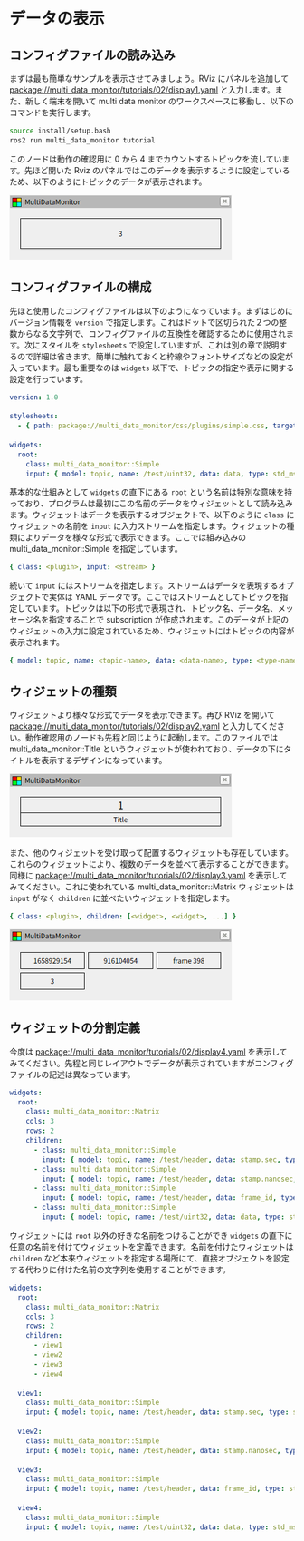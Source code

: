 # データの表示

## コンフィグファイルの読み込み

まずは最も簡単なサンプルを表示させてみましょう。RViz にパネルを追加して [package://multi_data_monitor/tutorials/02/display1.yaml](display1.yaml) と入力します。また、新しく端末を開いて multi data monitor のワークスペースに移動し、以下のコマンドを実行します。

```bash
source install/setup.bash
ros2 run multi_data_monitor tutorial
```

このノードは動作の確認用に 0 から 4 までカウントするトピックを流しています。先ほど開いた Rviz のパネルではこのデータを表示するように設定しているため、以下のようにトピックのデータが表示されます。

![display1](display1.png)

## コンフィグファイルの構成

先ほと使用したコンフィグファイルは以下のようになっています。まずはじめにバージョン情報を `version` で指定します。これはドットで区切られた２つの整数からなる文字列で、コンフィグファイルの互換性を確認するために使用されます。次にスタイルを `stylesheets` で設定していますが、これは別の章で説明するので詳細は省きます。簡単に触れておくと枠線やフォントサイズなどの設定が入っています。最も重要なのは `widgets` 以下で、トピックの指定や表示に関する設定を行っています。

```yaml
version: 1.0

stylesheets:
  - { path: package://multi_data_monitor/css/plugins/simple.css, target: multi_data_monitor::Simple }

widgets:
  root:
    class: multi_data_monitor::Simple
    input: { model: topic, name: /test/uint32, data: data, type: std_msgs/msg/UInt32 }
```

基本的な仕組みとして `widgets` の直下にある `root` という名前は特別な意味を持っており、プログラムは最初にこの名前のデータをウィジェットとして読み込みます。ウィジェットはデータを表示するオブジェクトで、以下のように `class` にウィジェットの名前を `input` に入力ストリームを指定します。ウィジェットの種類によりデータを様々な形式で表示できます。ここでは組み込みの multi_data_monitor::Simple を指定しています。

```yaml
{ class: <plugin>, input: <stream> }
```

続いて `input` にはストリームを指定します。ストリームはデータを表現するオブジェクトで実体は YAML データです。ここではストリームとしてトピックを指定しています。トピックは以下の形式で表現され、トピック名、データ名、メッセージ名を指定することで subscription が作成されます。このデータが上記のウィジェットの入力に設定されているため、ウィジェットにはトピックの内容が表示されます。

```yaml
{ model: topic, name: <topic-name>, data: <data-name>, type: <type-name> }
```

## ウィジェットの種類

ウィジェットより様々な形式でデータを表示できます。再び RViz を開いて [package://multi_data_monitor/tutorials/02/display2.yaml](display2.yaml) と入力してください。動作確認用のノードも先程と同じように起動します。このファイルでは multi_data_monitor::Title というウィジェットが使われており、データの下にタイトルを表示するデザインになっています。

![display2](display2.png)

また、他のウィジェットを受け取って配置するウィジェットも存在しています。これらのウィジェットにより、複数のデータを並べて表示することができます。同様に [package://multi_data_monitor/tutorials/02/display3.yaml](display3.yaml) を表示してみてください。これに使われている multi_data_monitor::Matrix ウィジェットは `input` がなく `children` に並べたいウィジェットを指定します。

```yaml
{ class: <plugin>, children: [<widget>, <widget>, ...] }
```

![display3](display3.png)

## ウィジェットの分割定義

今度は [package://multi_data_monitor/tutorials/02/display4.yaml](display4.yaml) を表示してみてください。先程と同じレイアウトでデータが表示されていますがコンフィグファイルの記述は異なっています。

```yaml
widgets:
  root:
    class: multi_data_monitor::Matrix
    cols: 3
    rows: 2
    children:
      - class: multi_data_monitor::Simple
        input: { model: topic, name: /test/header, data: stamp.sec, type: std_msgs/msg/Header }
      - class: multi_data_monitor::Simple
        input: { model: topic, name: /test/header, data: stamp.nanosec, type: std_msgs/msg/Header }
      - class: multi_data_monitor::Simple
        input: { model: topic, name: /test/header, data: frame_id, type: std_msgs/msg/Header }
      - class: multi_data_monitor::Simple
        input: { model: topic, name: /test/uint32, data: data, type: std_msgs/msg/UInt32 }
```

ウィジェットには `root` 以外の好きな名前をつけることができ `widgets` の直下に任意の名前を付けてウィジェットを定義できます。名前を付けたウィジェットは `children` など本来ウィジェットを指定する場所にて、直接オブジェクトを設定する代わりに付けた名前の文字列を使用することができます。

```yaml
widgets:
  root:
    class: multi_data_monitor::Matrix
    cols: 3
    rows: 2
    children:
      - view1
      - view2
      - view3
      - view4

  view1:
    class: multi_data_monitor::Simple
    input: { model: topic, name: /test/header, data: stamp.sec, type: std_msgs/msg/Header }

  view2:
    class: multi_data_monitor::Simple
    input: { model: topic, name: /test/header, data: stamp.nanosec, type: std_msgs/msg/Header }

  view3:
    class: multi_data_monitor::Simple
    input: { model: topic, name: /test/header, data: frame_id, type: std_msgs/msg/Header }

  view4:
    class: multi_data_monitor::Simple
    input: { model: topic, name: /test/uint32, data: data, type: std_msgs/msg/UInt32 }
```
